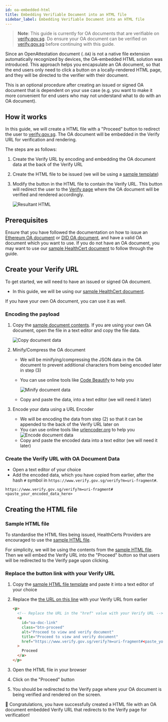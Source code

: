 ```yaml
---
id: oa-embedded-html
title: Embedding Verifiable Document into an HTML file
sidebar_label: Embedding Verifiable Document into an HTML file
---
```


> **Note**: This guide is currently for OA documents that are verifiable on [verify.gov.sg](https://www.verify.gov.sg). Do ensure your OA document can be verified on [verify.gov.sg](https://www.verify.gov.sg) before continuing with this guide.

Since an OpenAttestation document (`.OA`) is not a native file extension automatically recognized by devices, the OA-embedded HTML solution was introduced. This approach helps you encapsulate an OA document, so that the end users only need to click a button on a locally-rendered HTML page, and they will be directed to the verifier with their document.

This is an optional procedure after creating an issued or signed OA document that is dependent on your use case (e.g. you want to make it more convenient for end users who may not understand what to do with an OA document).

## How it works

In this guide, we will create a HTML file with a "Proceed" button to redirect the user to [verify.gov.sg](https://www.verify.gov.sg/). The OA document will be embedded in the Verify URL for verification and rendering.

The steps are as follows:

1. Create the Verify URL by encoding and embedding the OA document data at the back of the Verify URL
2. Create the HTML file to be issued (we will be using a [sample template](https://github.com/Open-Attestation/oa-embedded-html/blob/master/samples/healthcert-pdt-oa-embedded-uri-fragment-sample.html))
3. Modify the button in the HTML file to contain the Verify URL. This button will redirect the user to the [Verify page](https://www.verify.gov.sg/) where the OA document will be verified and rendered accordingly.

   ![Resultant HTML](/docs/developer-section/quickstart/oa-embedded-html/html-proceed-verify.png)

## Prerequisites

Ensure that you have followed the documentation on how to issue an [Ethereum OA document](/docs/integrator-section/verifiable-document/ethereum/document-store-overview) or [DID OA document](/docs/integrator-section/verifiable-document/did/create), and have a valid OA document which you want to use. If you do not have an OA document, you may want to use our [sample HealthCert document](https://github.com/Notarise-gov-sg/api-notarise-healthcerts/blob/master/test/fixtures/v2/pdt_pcr_notarized_with_nric_wrapped.json) to follow through the guide.

## Create your Verify URL

To get started, we will need to have an issued or signed OA document.

- In this guide, we will be using our [sample HealthCert document](https://github.com/Notarise-gov-sg/api-notarise-healthcerts/blob/master/test/fixtures/v2/pdt_pcr_notarized_with_nric_wrapped.json).

If you have your own OA document, you can use it as well.

### Encoding the payload

1. Copy the [sample document contents](https://github.com/Notarise-gov-sg/api-notarise-healthcerts/blob/master/test/fixtures/v2/pdt_pcr_notarized_with_nric_wrapped.json). If you are using your own OA document, open the file in a text editor and copy the file data.

   ![Copy document data](/docs/developer-section/quickstart/oa-embedded-html/copy-healthcert-data.png)

2. Minify/Compress the OA document

   - We will be minifying/compressing the JSON data in the OA document to prevent additional characters from being encoded later in step (3)
   - You can use online tools like [Code Beautify](https://codebeautify.org/jsonminifier) to help you

     ![Minify document data](/docs/developer-section/quickstart/oa-embedded-html/minify-document-data.png)

   - Copy and paste the data, into a text editor (we will need it later)

3. Encode your data using a URL Encoder

   - We will be encoding the data from step (2) so that it can be appended to the back of the Verify URL later on
   - You can use online tools like [urlencoder.org](https://www.urlencoder.org/) to help you
     ![Encode document data](/docs/developer-section/quickstart/oa-embedded-html/encode-document-data.png)
   - Copy and paste the encoded data into a text editor (we will need it later)

### Create the Verify URL with OA Document Data

- Open a text editor of your choice
- Add the encoded data, which you have copied from earlier, after the hash `#` symbol in `https://www.verify.gov.sg/verify?m=uri-fragment#`.

```url
https://www.verify.gov.sg/verify?m=uri-fragment#<paste_your_encoded_data_here>
```

## Creating the HTML file

### Sample HTML file

To standardise the HTML files being issued, HealthCerts Providers are encouraged to use the [sample HTML file](https://github.com/Open-Attestation/oa-embedded-html/blob/master/samples/healthcert-pdt-oa-embedded-uri-fragment-sample.html).

For simplicity, we will be using the contents from the [sample HTML file](https://github.com/Open-Attestation/oa-embedded-html/blob/master/samples/healthcert-pdt-oa-embedded-uri-fragment-sample.html). Then we will embed the Verify URL into the "Proceed" button so that users will be redirected to the Verify page upon clicking.

### Replace the button link with your Verify URL

1. Copy the [sample HTML file template](https://github.com/Open-Attestation/oa-embedded-html/blob/master/samples/healthcert-pdt-oa-embedded-uri-fragment-sample.html) and paste it into a text editor of your choice
2. Replace the [the URL on this line](https://github.com/Open-Attestation/oa-embedded-html/blob/master/samples/healthcert-pdt-oa-embedded-uri-fragment-sample.html#L105) with your Verify URL from earlier

   ```html
   <p>
     <!-- Replace the URL in the "href" value with your Verify URL -->
     <a
       id="oa-doc-link"
       class="btn-proceed"
       alt="Proceed to view and verify document"
       title="Proceed to view and verify document"
       href="https://www.verify.gov.sg/verify?m=uri-fragment#<paste_your_encoded_data_here>"
     >
       Proceed
     </a>
   </p>
   ```

3. Open the HTML file in your browser
4. Click on the "Proceed" button
5. You should be redirected to the Verify page where your OA document is being verified and rendered on the screen.

🎉 Congratulations, you have successfully created a HTML file with an OA document embedded Verify URL that redirects to the Verify page for verification!
